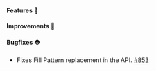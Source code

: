 #### Features 🚀

#### Improvements 🧹

#### Bugfixes ⛑️

- Fixes Fill Pattern replacement in the API. [#853](https://github.com/terrastruct/d2/pull/853)
